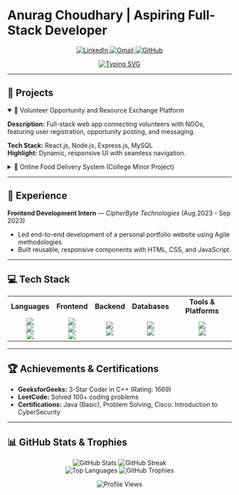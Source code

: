 # Anurag Choudhary | Aspiring Full-Stack Developer

<p align="center">
<a href="https://www.linkedin.com/in/anurag-choudhary-5b62b3258/" target="_blank">
<img src="https://img.shields.io/badge/LinkedIn-0077B5?style=for-the-badge&logo=linkedin&logoColor=white" alt="LinkedIn"/>
</a>
<a href="mailto:anuragchoudhary603@gmail.com">
<img src="https://img.shields.io/badge/Gmail-D14836?style=for-the-badge&logo=gmail&logoColor=white" alt="Gmail"/>
</a>
<a href="https://github.com/anuragchoudhary2313" target="_blank">
<img src="https://img.shields.io/badge/GitHub-100000?style=for-the-badge&logo=github&logoColor=white" alt="GitHub"/>
</a>
</p>

<p align="center">
<a href="https://git.io/typing-svg">
<img src="https://readme-typing-svg.demolab.com?font=Fira+Code&size=20&pause=1000&color=33F77E&center=true&vCenter=true&width=435&lines=Hi%2C+I'm+Anurag+Choudhary;Aspiring+Full-Stack+Developer;Passionate+about+Web+Development;Skilled+in+the+MERN+Stack;Let's+Build+Something+Amazing!" alt="Typing SVG" />
</a>
</p>

---

## 🚀 Projects

<details open>
<summary>🤝 Volunteer Opportunity and Resource Exchange Platform</summary>

**Description:** Full-stack web app connecting volunteers with NGOs, featuring user registration, opportunity posting, and messaging.

**Tech Stack:** React.js, Node.js, Express.js, MySQL  
**Highlight:** Dynamic, responsive UI with seamless navigation.
</details>

<details>
<summary>🍔 Online Food Delivery System (College Minor Project)</summary>

**Description:** MERN stack app for browsing restaurants, placing orders, and tracking deliveries.  

**Tech Stack:** MongoDB, Express.js, React.js, Node.js  
**Highlight:** Backend infrastructure to manage restaurants, menu items, and orders.
</details>

---

## 💼 Experience

**Frontend Development Intern** — *CipherByte Technologies* (Aug 2023 - Sep 2023)  
- Led end-to-end development of a personal portfolio website using Agile methodologies.  
- Built reusable, responsive components with HTML, CSS, and JavaScript.

---

## 💻 Tech Stack

<table align="center">
<tr>
<td align="center"><b>Languages</b></td>
<td align="center"><b>Frontend</b></td>
<td align="center"><b>Backend</b></td>
<td align="center"><b>Databases</b></td>
<td align="center"><b>Tools & Platforms</b></td>
</tr>
<tr>
<td align="center">
<img src="https://img.shields.io/badge/C++-00599C?style=for-the-badge&logo=c%2B%2B&logoColor=white" /><br>
<img src="https://img.shields.io/badge/Java-ED8B00?style=for-the-badge&logo=openjdk&logoColor=white" /><br>
<img src="https://img.shields.io/badge/JavaScript-323330?style=for-the-badge&logo=javascript&logoColor=F7DF1E" />
</td>
<td align="center">
<img src="https://img.shields.io/badge/HTML5-E34F26?style=for-the-badge&logo=html5&logoColor=white" /><br>
<img src="https://img.shields.io/badge/CSS3-1572B6?style=for-the-badge&logo=css3&logoColor=white" /><br>
<img src="https://img.shields.io/badge/React-20232A?style=for-the-badge&logo=react&logoColor=61DAFB" />
</td>
<td align="center">
<img src="https://img.shields.io/badge/Node.js-6DA55F?style=for-the-badge&logo=node.js&logoColor=white" /><br>
<img src="https://img.shields.io/badge/Express.js-404d59?style=for-the-badge" />
</td>
<td align="center">
<img src="https://img.shields.io/badge/MySQL-4479A1?style=for-the-badge&logo=mysql&logoColor=white" /><br>
<img src="https://img.shields.io/badge/MongoDB-4ea94b?style=for-the-badge&logo=mongodb&logoColor=white" />
</td>
<td align="center">
<img src="https://img.shields.io/badge/GitHub-121011?style=for-the-badge&logo=github&logoColor=white" /><br>
<img src="https://img.shields.io/badge/VS%20Code-0078d7?style=for-the-badge&logo=visual-studio-code&logoColor=white" />
</td>
</tr>
</table>

---

## 🏆 Achievements & Certifications

- **GeeksforGeeks:** 3-Star Coder in C++ (Rating: 1669)  
- **LeetCode:** Solved 100+ coding problems  
- **Certifications:** Java (Basic), Problem Solving, Cisco: Introduction to CyberSecurity  

---

## 📊 GitHub Stats & Trophies

<p align="center">
<img src="https://github-readme-stats.vercel.app/api?username=anuragchoudhary2313&theme=dark&hide_border=false&include_all_commits=true&count_private=true" alt="GitHub Stats" />
<img src="https://nirzak-streak-stats.vercel.app/?user=anuragchoudhary2313&theme=dark&hide_border=false" alt="GitHub Streak" />
<br>
<img src="https://github-readme-stats.vercel.app/api/top-langs/?username=anuragchoudhary2313&theme=dark&hide_border=false&layout=compact" alt="Top Languages" />
<img src="https://github-profile-trophy.vercel.app/?username=anuragchoudhary2313&theme=radical&no-frame=false&no-bg=true&margin-w=4" alt="GitHub Trophies" />
</p>

<p align="center">
<img src="https://visitcount.itsvg.in/api?id=anuragchoudhary2313&icon=0&color=0" alt="Profile Views"/>
</p>

